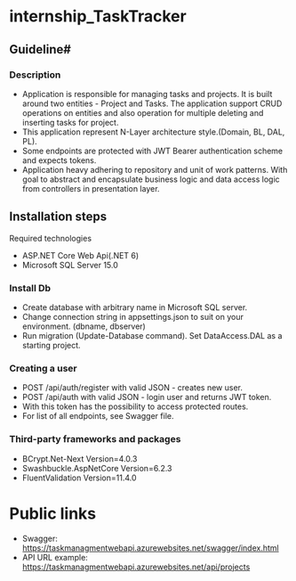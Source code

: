 # internship_TaskTracker

## Guideline# 
### Description
- Application is responsible for managing tasks and projects. It is built around two entities - Project and Tasks. The application support CRUD operations on entities and also operation for multiple deleting and inserting tasks for project.
- This application represent N-Layer architecture style.(Domain, BL, DAL, PL).
- Some endpoints are protected with JWT Bearer authentication scheme and expects tokens. 
- Application heavy adhering to repository and unit of work patterns. With goal to abstract and encapsulate business logic and data access logic from controllers in presentation layer.
## Installation steps
Required technologies
- ASP.NET Core Web Api(.NET 6)
- Microsoft SQL Server 15.0
### Install Db
- Create database with arbitrary name in Microsoft SQL server.
- Change connection string in appsettings.json to suit on your environment. (dbname, dbserver)
- Run migration (Update-Database command). Set DataAccess.DAL as a starting project.
### Creating a user
- POST /api/auth/register with valid JSON - creates new user.
- POST /api/auth with valid JSON - login user and returns JWT token.
- With this token has the possibility to access protected routes.
- For list of all endpoints, see Swagger file.
### Third-party frameworks and packages
- BCrypt.Net-Next Version=4.0.3
- Swashbuckle.AspNetCore Version=6.2.3
- FluentValidation Version=11.4.0
# Public links
- Swagger: https://taskmanagmentwebapi.azurewebsites.net/swagger/index.html
- API URL example: https://taskmanagmentwebapi.azurewebsites.net/api/projects
